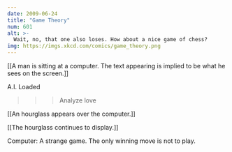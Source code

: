 ```yaml
---
date: 2009-06-24
title: "Game Theory"
num: 601
alt: >-
  Wait, no, that one also loses. How about a nice game of chess?
img: https://imgs.xkcd.com/comics/game_theory.png
---
```

[[A man is sitting at a computer.  The text appearing is implied to be what he sees on the screen.]]

A.I. Loaded

>>> Analyze love

[[An hourglass appears over the computer.]]

[[The hourglass continues to display.]]

Computer: A strange game. The only winning move is not to play.


